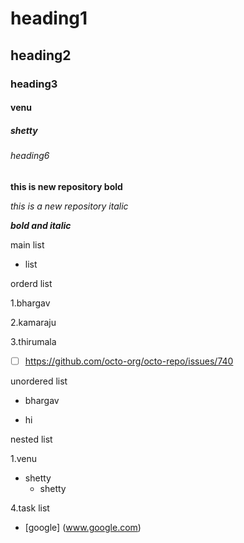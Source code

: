 # heading1
## heading2
### heading3
#### venu
##### shetty
###### heading6

**this is new repository bold**

*this is a new repository italic*

***bold and italic***

main list
 - list
  
orderd list

1.bhargav

2.kamaraju

3.thirumala

- [ ] https://github.com/octo-org/octo-repo/issues/740

unordered list

- bhargav

- hi

nested list

1.venu
- shetty
  - shetty

4.task list

- [google] (www.google.com)



 

